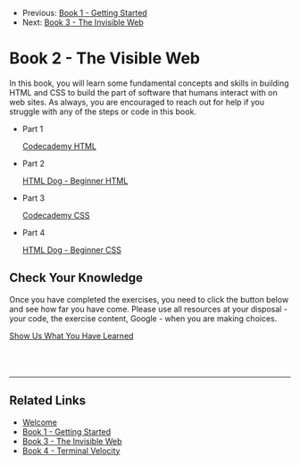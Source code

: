 <nav>
    <ul class="list list--books">
        <li class="left">
            <span>Previous:</span> <a href="../book-1-your-computer">Book 1 - Getting Started</a>
        </li>
        <li class="right">
            <span>Next:</span> <a href="../book-3-the-invisible-web">Book 3 - The Invisible Web</a>
        </li>
    </ul>
</nav>

# Book 2 - The Visible Web

In this book, you will learn some fundamental concepts and skills in building HTML and CSS to build the part of software that humans interact with on web sites. As always, you are encouraged to reach out for help if you struggle with any of the steps or code in this book.

<ul class="list list--doubleItems">
    <li class="listItem listItem--doubleItems">
        <p class="listItem__header">Part 1</p>
        <a href="./chapters/HTML_CODECADEMY.html">Codecademy HTML</a>
    </li>
    <li class="listItem listItem--doubleItems">
        <p class="listItem__header">Part 2</p>
        <a href="./chapters/HTML_DOG.html">HTML Dog - Beginner HTML</a>
    </li>
</ul>

<ul class="list list--doubleItems">
    <li class="listItem listItem--doubleItems">
        <p class="listItem__header">Part 3</p>
        <a href="./chapters/CSS_CODECADEMY.html">Codecademy CSS</a>
    </li>
    <li class="listItem listItem--doubleItems">
        <p class="listItem__header">Part 4</p>
        <a href="./chapters/CSS_DOG.html">HTML Dog - Beginner CSS</a>
    </li>
</ul>

## Check Your Knowledge

Once you have completed the exercises, you need to click the button below and see how far you have come. Please use all resources at your disposal - your code, the exercise content, Google - when you are making choices.

<div class="assessment">
    <a
        class="button yellow"
        href="https://docs.google.com/forms/d/e/1FAIpQLScO6_CS2z0YlSmsvyRlCg6cFzBZMnExruy64RSac1E4h_n0Bg/viewform?usp=sf_link"
        target="_blank">Show Us What You Have Learned</a>
</div>

<br/>
<br/>
<br/>

---

## Related Links

<ul>
    <li>
        <a href="../">Welcome</a>
    </li>
    <li>
        <a href="../book-1-your-computer/">Book 1 - Getting Started</a>
    </li>
    <li>
        <a href="../book-3-the-invisible-web/">Book 3 - The Invisible Web</a>
    </li>
    <li>
        <a href="../book-4-terminal-velocity/">Book 4 - Terminal Velocity</a>
    </li>
</ul>
